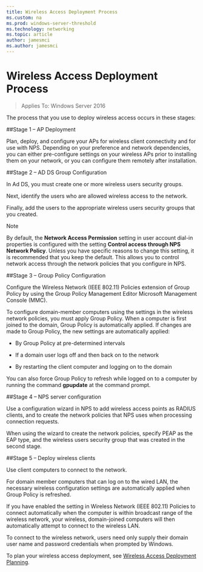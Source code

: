 ```yaml
---
title: Wireless Access Deployment Process
ms.custom: na
ms.prod: windows-server-threshold
ms.technology: networking
ms.topic: article
author: jamesmci
ms.author: jamesmci
---
```

# Wireless Access Deployment Process

>Applies To: Windows Server 2016

The process that you use to deploy wireless access occurs in these stages:

##Stage 1 – AP Deployment

Plan, deploy, and configure your APs for wireless client connectivity and for use with NPS. Depending on your preference and network dependencies, you can either pre\-configure settings on your wireless APs prior to installing them on your network, or you can configure them remotely after installation.

##Stage 2 – AD DS Group Configuration

In Ad DS, you must create one or more wireless users security groups.

Next, identify the users who are allowed wireless access to the network.

Finally, add the users to the appropriate wireless users security groups that you created.

>[!NOTE]
>By default, the **Network Access Permission** setting in user account dial-in properties is configured with the setting **Control access through NPS Network Policy**. Unless you have specific reasons to change this setting, it is recommended that you keep the default. This allows you to control network access through the network policies that you configure in NPS.

##Stage 3 – Group Policy Configuration

Configure the Wireless Network \(IEEE 802.11\) Policies extension of Group Policy by using the Group Policy Management Editor Microsoft Management Console \(MMC\).

To configure domain\-member computers using the settings in the wireless network policies, you must apply Group Policy. When a computer is first joined to the domain, Group Policy is automatically applied. If changes are made to Group Policy, the new settings are automatically applied:

- By Group Policy at pre\-determined intervals

- If a domain user logs off and then back on to the network

- By restarting the client computer and logging on to the domain

You can also force Group Policy to refresh while logged on to a computer by running the command **gpupdate** at the command prompt.

##Stage 4 – NPS server configuration

Use a configuration wizard in NPS to add wireless access points as RADIUS clients, and to create the network policies that NPS uses when processing connection requests.

When using the wizard to create the network policies, specify PEAP as the EAP type, and the wireless users security group that was created in the second stage.

##Stage 5 – Deploy wireless clients

Use client computers to connect to the network.

For domain member computers that can log on to the wired LAN, the necessary wireless configuration settings are automatically applied when Group Policy is refreshed.

If you have enabled the setting in Wireless Network \(IEEE 802.11\) Policies to connect automatically when the computer is within broadcast range of the wireless network, your wireless, domain\-joined computers will then automatically attempt to connect to the wireless LAN.

To connect to the wireless network, users need only supply their domain user name and password credentials when prompted by Windows.

To plan your wireless access deployment, see [Wireless Access Deployment Planning](4-wireless-access-planning.md).
